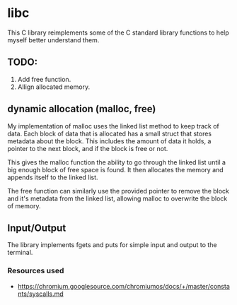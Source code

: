 # libc

This C library reimplements some of the C standard library functions to help myself better understand them.

## TODO:
1. Add free function.
1. Allign allocated memory.

## dynamic allocation (malloc, free) 

My implementation of malloc uses the linked list method to keep track of data. Each block of data that is 
allocated has a small struct that stores metadata about the block. This includes the amount of data it 
holds, a pointer to the next block, and if the block is free or not. 

This gives the malloc function the ability to go through the linked list until a big enough block of free
space is found. It then allocates the memory and appends itself to the linked list. 

The free function can similarly use the provided pointer to remove the block and it's metadata from the 
linked list, allowing malloc to overwrite the block of memory.


## Input/Output

The library implements fgets and puts for simple input and output to the terminal.


### Resources used
- https://chromium.googlesource.com/chromiumos/docs/+/master/constants/syscalls.md
